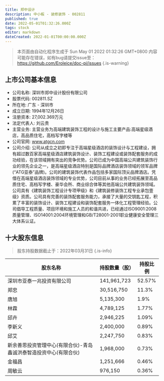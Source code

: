 ```yaml
---
title: 郑中设计
description: 中小板 - 装修装饰 - 002811
published: true
date: 2022-05-01T01:32:26.000Z
tags: stock
editor: markdown
dateCreated: 2022-01-01T00:00:00.000Z
---
```


> 本页面由自动化程序生成于 Sun May 01 2022 01:32:26 GMT+0800
> 内容可能存在错误，如有bug请提交issue至：https://github.com/Eroleice/doc-pi/issues
{.is-warning}

## 上市公司基本信息
- 公司名称: 深圳市郑中设计股份有限公司
- 股票代码: 002811.SZ
- 所在地: 广东 - 深圳市
- 成立日期: 1994年12月26日
- 注册资本: 27,002.369万元
- 法定代表人: 刘云贵
- 主营业务: 主营业务为高端建筑装饰工程的设计与施工主要产品:高端星级酒店，高品质住宅，高档写字楼等
- 公司官网: www.atgcn.com
- 公司介绍: 公司从成立之初即专注于高端星级酒店的装饰设计与工程建设，拥有超过数百家高端星级酒店建筑装饰设计、装饰工程建设或装饰配套服务的成功经验，在该领域拥有突出的竞争优势。公司已成为中国高端公共建筑装饰行业的领先企业之一，是高端星级酒店特别是国际品牌酒店装饰领域的领军品牌(“ATG亚泰”品牌)。公司的建筑装饰代表作品包括多家国际顶尖品牌酒店。凭借在高端星级酒店装饰领域的专业优势，公司目前从事的业务已经拓展至高品质住宅、高档写字楼、豪华会所、商业综合体等其他高端公共建筑装饰领域。公司具有《建筑装饰工程设计专项甲级》和《建筑装修装饰工程专业承包壹级》资质。公司具有完善的装饰配套服务能力，承接了大量的交钥匙工程，积累了丰富的装饰设计、装饰工程建设和装饰配套服务一体化工程管理经验。公司倡导工程质量、项目环境和施工人员的和谐共进，已经通过ISO9001:2008质量管理、ISO14001:2004环境管理和GB/T28001-2001职业健康安全管理三大体系认证。


## 十大股东信息
> 股东持股数据截止于：2022年03月31日
{.is-info}

| 股东名称 | 持股数量（股） | 持股比例 |
| --- | --- | --- |
| 深圳市亚泰一兆投资有限公司 | 141,961,723 | 52.57% |
| 郑忠 | 30,516,750 | 11.3% |
| 唐旭 | 5,135,300 | 1.9% |
| 林霖 | 4,789,125 | 1.77% |
| 邱卉 | 2,946,225 | 1.09% |
| 李新义 | 2,400,000 | 0.89% |
| 邱艾 | 2,247,750 | 0.83% |
| 新余善思投资管理中心(有限合伙)-青岛鑫诚洪泰智造投资中心(有限合伙) | 1,968,000 | 0.73% |
| 金福昌 | 1,251,666 | 0.46% |
| 周敏云 | 976,150 | 0.36% |




